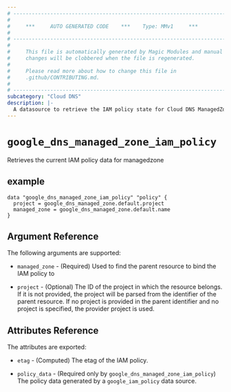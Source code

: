 ```yaml
---
# ----------------------------------------------------------------------------
#
#     ***     AUTO GENERATED CODE    ***    Type: MMv1     ***
#
# ----------------------------------------------------------------------------
#
#     This file is automatically generated by Magic Modules and manual
#     changes will be clobbered when the file is regenerated.
#
#     Please read more about how to change this file in
#     .github/CONTRIBUTING.md.
#
# ----------------------------------------------------------------------------
subcategory: "Cloud DNS"
description: |-
  A datasource to retrieve the IAM policy state for Cloud DNS ManagedZone
---
```



# `google_dns_managed_zone_iam_policy`
Retrieves the current IAM policy data for managedzone



## example

```hcl
data "google_dns_managed_zone_iam_policy" "policy" {
  project = google_dns_managed_zone.default.project
  managed_zone = google_dns_managed_zone.default.name
}
```

## Argument Reference

The following arguments are supported:

* `managed_zone` - (Required) Used to find the parent resource to bind the IAM policy to

* `project` - (Optional) The ID of the project in which the resource belongs.
    If it is not provided, the project will be parsed from the identifier of the parent resource. If no project is provided in the parent identifier and no project is specified, the provider project is used.

## Attributes Reference

The attributes are exported:

* `etag` - (Computed) The etag of the IAM policy.

* `policy_data` - (Required only by `google_dns_managed_zone_iam_policy`) The policy data generated by
  a `google_iam_policy` data source.
